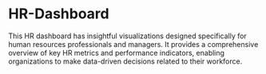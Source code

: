 # HR-Dashboard
This HR dashboard has insightful visualizations designed specifically for human resources professionals and managers. It provides a comprehensive overview of key HR metrics and performance indicators, enabling organizations to make data-driven decisions related to their workforce.
